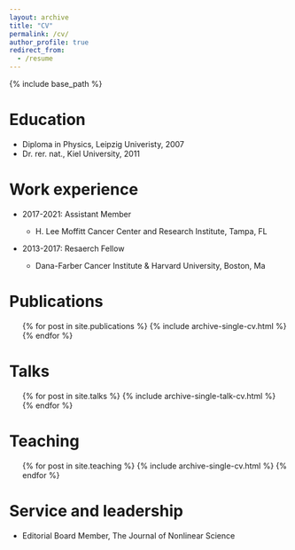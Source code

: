 ```yaml
---
layout: archive
title: "CV"
permalink: /cv/
author_profile: true
redirect_from:
  - /resume
---
```


{% include base_path %}

Education
======
* Diploma in Physics, Leipzig Univeristy, 2007
* Dr. rer. nat., Kiel University, 2011

Work experience
======
* 2017-2021: Assistant Member
  * H. Lee Moffitt Cancer Center and Research Institute, Tampa, FL

* 2013-2017: Resaerch Fellow
  * Dana-Farber Cancer Institute & Harvard University, Boston, Ma
  

Publications
======
  <ul>{% for post in site.publications %}
    {% include archive-single-cv.html %}
  {% endfor %}</ul>
  
Talks
======
  <ul>{% for post in site.talks %}
    {% include archive-single-talk-cv.html %}
  {% endfor %}</ul>
  
Teaching
======
  <ul>{% for post in site.teaching %}
    {% include archive-single-cv.html %}
  {% endfor %}</ul>
  
Service and leadership
======
* Editorial Board Member, The Journal of Nonlinear Science
